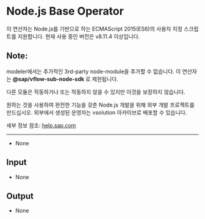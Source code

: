 Node.js Base Operator
=======
이 연산자는 Node.js를 기반으로 하는 ECMAScript 2015(ES6)의 사용자 지정 스크립트를 지원합니다.
현재 사용 중인 버전은 v8.11.4 이상입니다.

Note:
------
modeler에서는 추가적인 3rd-party node-module을 추가할 수 없습니다.
이 연산자는 __@sap/vflow-sub-node-sdk__ 로 제한됩니다.

다른 모듈은 작동하거나 또는 작동하지 않을 수 있지만 이것을 보장하지 않습니다.

원하는 것을 사용하여 완전한 기능을 갖춘 Node.js 개발을 위해 외부 개발 프로젝트를 만드십시오.
외부에서 생성된 운영자는 vsolution 아카이브로 배포할 수 있습니다.

세부 정보 참조: [help.sap.com](https://help.sap.com/viewer/product/SAP_DATA_INTELLIGENCE/)

---

- None

Input
---

- None

Output
---

- None

